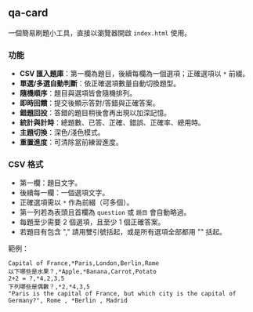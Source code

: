 ## qa-card

一個簡易刷題小工具，直接以瀏覽器開啟 `index.html` 使用。

### 功能
- **CSV 匯入題庫**：第一欄為題目，後續每欄為一個選項；正確選項以 `*` 前綴。
- **單選/多選自動判斷**：依正確選項數量自動切換題型。
- **隨機順序**：題目與選項皆會隨機排列。
- **即時回饋**：提交後顯示答對/答錯與正確答案。
- **錯題回投**：答錯的題目稍後會再出現以加深記憶。
- **統計與計時**：總題數、已答、正確、錯誤、正確率、總用時。
- **主題切換**：深色/淺色模式。
- **重置進度**：可清除當前練習進度。

### CSV 格式
- 第一欄：題目文字。
- 後續每一欄：一個選項文字。
- 正確選項需以 `*` 作為前綴（可多個）。
- 第一列若為表頭且首欄為 `question` 或 `題目` 會自動略過。
- 每題至少需要 2 個選項，且至少 1 個正確答案。
- 若題目有包含 "," 請用雙引號括起，或是所有選項全部都用 "" 括起。

範例：
```csv
Capital of France,*Paris,London,Berlin,Rome
以下哪些是水果？,*Apple,*Banana,Carrot,Potato
2+2 = ?,*4,2,3,5
下列哪些是偶數？,*2,*4,3,5
"Paris is the capital of France, but which city is the capital of Germany?", Rome , *Berlin , Madrid
```


